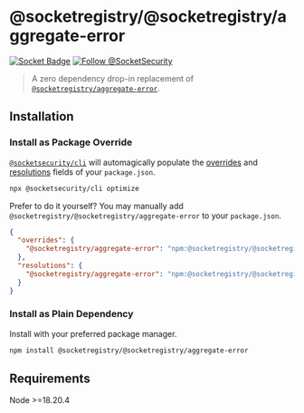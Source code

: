 # @socketregistry/@socketregistry/aggregate-error

[![Socket Badge](https://socket.dev/api/badge/npm/package/@socketregistry/@socketregistry/aggregate-error)](https://socket.dev/npm/package/@socketregistry/@socketregistry/aggregate-error)
[![Follow @SocketSecurity](https://img.shields.io/twitter/follow/SocketSecurity?style=social)](https://twitter.com/SocketSecurity)

> A zero dependency drop-in replacement of
> [`@socketregistry/aggregate-error`](https://www.npmjs.com/package/@socketregistry/aggregate-error).

## Installation

### Install as Package Override

[`@socketsecurity/cli`](https://www.npmjs.com/package/@socketsecurity/cli) will
automagically populate the
[overrides](https://docs.npmjs.com/cli/v9/configuring-npm/package-json#overrides)
and [resolutions](https://yarnpkg.com/configuration/manifest#resolutions) fields
of your `package.json`.

```sh
npx @socketsecurity/cli optimize
```

Prefer to do it yourself? You may manually add
`@socketregistry/@socketregistry/aggregate-error` to your `package.json`.

```json
{
  "overrides": {
    "@socketregistry/aggregate-error": "npm:@socketregistry/@socketregistry/aggregate-error@^1"
  },
  "resolutions": {
    "@socketregistry/aggregate-error": "npm:@socketregistry/@socketregistry/aggregate-error@^1"
  }
}
```

### Install as Plain Dependency

Install with your preferred package manager.

```sh
npm install @socketregistry/@socketregistry/aggregate-error
```

## Requirements

Node &gt;=18.20.4
